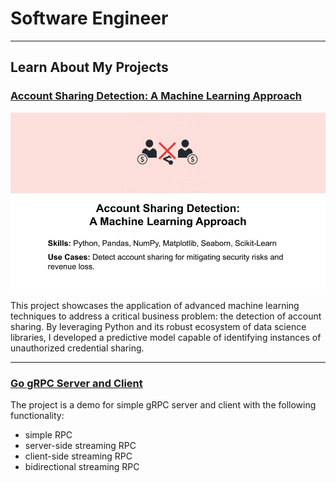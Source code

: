 # Software Engineer
---
## Learn About My Projects

### [Account Sharing Detection: A Machine Learning Approach](https://github.com/YSKuo/AccountSharingDetection_ML_Capstone)

![Account sharing](https://github.com/YSKuo/AccountSharingDetection_ML_Capstone/blob/main/images/account_sharing.jpg?raw=true)

This project showcases the application of advanced machine learning techniques to address a critical business problem: the detection of account sharing. By leveraging Python and its robust ecosystem of data science libraries, I developed a predictive model capable of identifying instances of unauthorized credential sharing.

---

### [Go gRPC Server and Client](https://github.com/YSKuo/go-grpc-demo)
The project is a demo for simple gRPC server and client with the following functionality:

- simple RPC
- server-side streaming RPC
- client-side streaming RPC
- bidirectional streaming RPC
